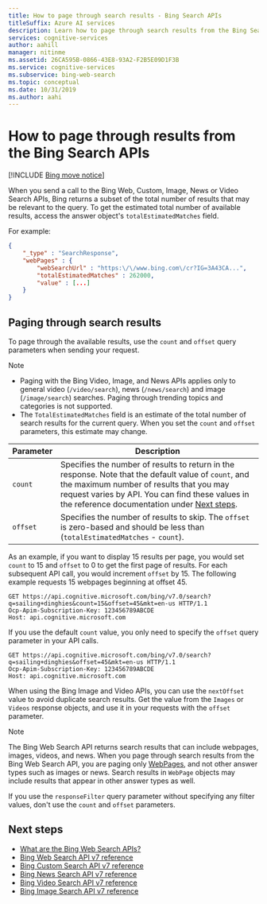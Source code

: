 ```yaml
---
title: How to page through search results - Bing Search APIs
titleSuffix: Azure AI services
description: Learn how to page through search results from the Bing Search APIs.
services: cognitive-services
author: aahill
manager: nitinme
ms.assetid: 26CA595B-0866-43E8-93A2-F2B5E09D1F3B
ms.service: cognitive-services
ms.subservice: bing-web-search
ms.topic: conceptual
ms.date: 10/31/2019
ms.author: aahi
---
```


# How to page through results from the Bing Search APIs

[!INCLUDE [Bing move notice](../bing-web-search/includes/bing-move-notice.md)]

When you send a call to the Bing Web, Custom, Image, News or Video Search APIs, Bing returns a subset of the total number of results that may be relevant to the query. To get the estimated total number of available results, access the answer object's `totalEstimatedMatches` field. 

For example: 

```json
{
    "_type" : "SearchResponse",
    "webPages" : {
        "webSearchUrl" : "https:\/\/www.bing.com\/cr?IG=3A43CA...",
        "totalEstimatedMatches" : 262000,
        "value" : [...]
    }
}  
```

## Paging through search results

To page through the available results, use the `count` and `offset` query parameters when sending your request.  

> [!NOTE]
>
> * Paging with the Bing Video, Image, and News APIs applies only to general video (`/video/search`), news (`/news/search`) and image (`/image/search`) searches. Paging through trending topics and categories is not supported.  
> * The `TotalEstimatedMatches` field is an estimate of the total number of search results for the current query. When you set the `count` and `offset` parameters, this estimate may change.

| Parameter | Description                                                                                                                                                                |
|-----------|----------------------------------------------------------------------------------------------------------------------------------------------------------------------------|
| `count`   | Specifies the number of results to return in the response. Note that the default value of `count`, and the maximum number of results that you may request varies by API. You can find these values in the reference documentation under [Next steps](#next-steps). |
| `offset`  | Specifies the number of results to skip. The `offset` is zero-based and should be less than (`totalEstimatedMatches` - `count`).                                           |

As an example, if you want to display 15 results per page, you would set `count` to 15 and `offset` to 0 to get the first page of results. For each subsequent API call, you would increment `offset` by 15. The following example requests 15 webpages beginning at offset 45.

```  
GET https://api.cognitive.microsoft.com/bing/v7.0/search?q=sailing+dinghies&count=15&offset=45&mkt=en-us HTTP/1.1  
Ocp-Apim-Subscription-Key: 123456789ABCDE  
Host: api.cognitive.microsoft.com  
```

If you use the default `count` value, you only need to specify the `offset` query parameter in your API calls.  

```  
GET https://api.cognitive.microsoft.com/bing/v7.0/search?q=sailing+dinghies&offset=45&mkt=en-us HTTP/1.1  
Ocp-Apim-Subscription-Key: 123456789ABCDE  
Host: api.cognitive.microsoft.com  
```

When using the Bing Image and Video APIs, you can use the `nextOffset` value to avoid duplicate search results. Get the value from the `Images` or `Videos` response objects, and use it in your requests with the `offset` parameter.  

> [!NOTE]
> The Bing Web Search API returns search results that can include webpages, images, videos, and news. When you page through search results from the Bing Web Search API, you are paging only [WebPages](/rest/api/cognitiveservices-bingsearch/bing-web-api-v7-reference#webpage), and not other answer types such as images or news. Search results in `WebPage` objects may include results that appear in other answer types as well.
>
> If you use the `responseFilter` query parameter without specifying any filter values, don't use the `count` and `offset` parameters. 

## Next steps

* [What are the Bing Web Search APIs?](bing-api-comparison.md)
* [Bing Web Search API v7 reference](/rest/api/cognitiveservices-bingsearch/bing-web-api-v7-reference)
* [Bing Custom Search API v7 reference](/rest/api/cognitiveservices-bingsearch/bing-custom-search-api-v7-reference)
* [Bing News Search API v7 reference](/rest/api/cognitiveservices-bingsearch/bing-news-api-v7-reference)
* [Bing Video Search API v7 reference](/rest/api/cognitiveservices-bingsearch/bing-video-api-v7-reference)
* [Bing Image Search API v7 reference](/rest/api/cognitiveservices-bingsearch/bing-images-api-v7-reference)
